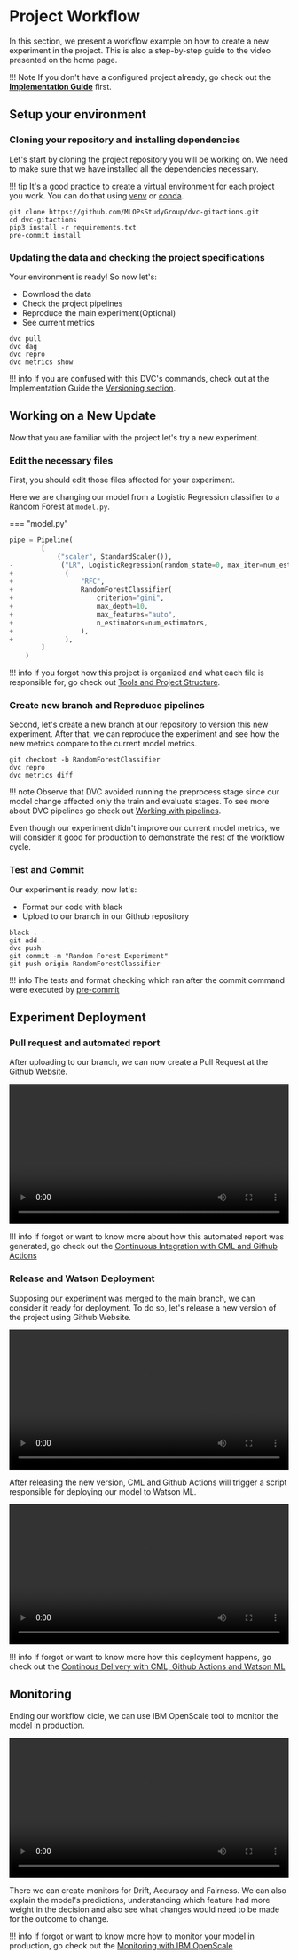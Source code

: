 # Project Workflow

In this section, we present a workflow example on how to create a new experiment in the project. This is also a step-by-step guide to the video presented on the home page.

!!! Note
        If you don't have a configured project already, go check out the [**Implementation Guide**](../Structure/project_structure/) first.


## Setup your environment

### Cloning your repository and installing dependencies

Let's start by cloning the project repository you will be working on. We need to make sure that we have installed all the dependencies necessary.

!!! tip
    It's a good practice to create a virtual environment for each project you work. You can do that using [venv](https://docs.python.org/3/library/venv.html) or [conda](https://conda.io/projects/conda/en/latest/user-guide/tasks/manage-environments.html).

<asciinema-player rows=18 theme="monokai" cols=200 src="../ASCII_cinema/workflow/part1.cast"></asciinema-player>
```
git clone https://github.com/MLOPsStudyGroup/dvc-gitactions.git
cd dvc-gitactions
pip3 install -r requirements.txt
pre-commit install
```

### Updating the data and checking the project specifications

Your environment is ready! So now let's:

- Download the data
- Check the project pipelines
- Reproduce the main experiment(Optional)
- See current metrics

<asciinema-player rows=18 theme="monokai" cols=200 src="../ASCII_cinema/workflow/part2.cast"></asciinema-player>

```
dvc pull
dvc dag
dvc repro
dvc metrics show
```
!!! info
    If you are confused with this DVC's commands, check out at the Implementation Guide the [Versioning section](../Versionamento/index.md).

## Working on a New Update

Now that you are familiar with the project let's try a new experiment.

### Edit the necessary files

First, you should edit those files affected for your experiment. 

Here we are changing our model from a Logistic Regression classifier to a Random Forest at ```model.py```.


=== "model.py"
```python
pipe = Pipeline(
        [
            ("scaler", StandardScaler()),
-            ("LR", LogisticRegression(random_state=0, max_iter=num_estimators)),
+             (
+                 "RFC",
+                 RandomForestClassifier(
+                     criterion="gini",
+                     max_depth=10,
+                     max_features="auto",
+                     n_estimators=num_estimators,
+                 ),
+             ),
        ]
    )
```


!!! info
    If you forgot how this project is organized and what each file is responsible for, go check out [Tools and Project Structure](../Structure/project_structure.md).
    


### Create new branch and Reproduce pipelines

Second, let's create a new branch at our repository to version this new experiment. After that, we can reproduce the experiment and see how the new metrics compare to the current model metrics.

<asciinema-player rows=18 theme="monokai" cols=200 src="../ASCII_cinema/workflow/part3.cast"></asciinema-player>
```
git checkout -b RandomForestClassifier
dvc repro
dvc metrics diff
```

!!! note
    Observe that DVC avoided running the preprocess stage since our model change affected only the train and evaluate stages. To see more about DVC pipelines go check out [Working with pipelines](../Versionamento/pipelines_dvc.md).


Even though our experiment didn't improve our current model metrics, we will consider it good for production to demonstrate the rest of the workflow cycle.


### Test and Commit

Our experiment is ready, now let's:

- Format our code with black
- Upload to our branch in our Github repository


<asciinema-player rows=18 theme="monokai" cols=200 src="../ASCII_cinema/workflow/part4.cast"></asciinema-player>
```
black .
git add .
dvc push
git commit -m "Random Forest Experiment"
git push origin RandomForestClassifier
```

!!! info
    The tests and format checking which ran after the commit command were executed by [pre-commit](https://github.com/pre-commit/pre-commit)


## Experiment Deployment

### Pull request and automated report

After uploading to our branch, we can now create a Pull Request at the Github Website.

<video width="100%"  controls>
    <source src="../assets/workflow/create_pr.mp4" type="video/mp4">
</video>




!!! info
    If forgot or want to know more about how this automated report was generated, go check out the [Continuous Integration with CML and Github Actions](../CICD/cml_testing.md)

### Release and Watson Deployment

Supposing our experiment was merged to the main branch, we can consider it ready for deployment. To do so, let's release a new version of the project using Github Website.

<video width="100%"  controls>
    <source src="../assets/workflow/release_watson.mp4" type="video/mp4">
</video>

After releasing the new version, CML and Github Actions will trigger a script responsible for deploying our model to Watson ML.


<video width="100%"  controls>
    <source src="../assets/workflow/model_pred.mp4" type="video/mp4">
</video>

!!! info
    If forgot or want to know more how this deployment happens, go check out the [Continous Delivery with CML, Github Actions and Watson ML](../CICD/cml_deploy.md)

## Monitoring

Ending our workflow cicle, we can use IBM OpenScale tool to monitor the model in production.

<video width="100%"  controls>
    <source src="../assets/workflow/openscale.mp4" type="video/mp4">
</video>

There we can create monitors for Drift, Accuracy and Fairness. We can also explain the model's predictions, understanding which feature had more weight in the decision and also see what changes would need to be made for the outcome to change.

!!! info
    If forgot or want to know more how to monitor your model in production, go check out the [Monitoring with IBM OpenScale](../Openscale/index.md)




